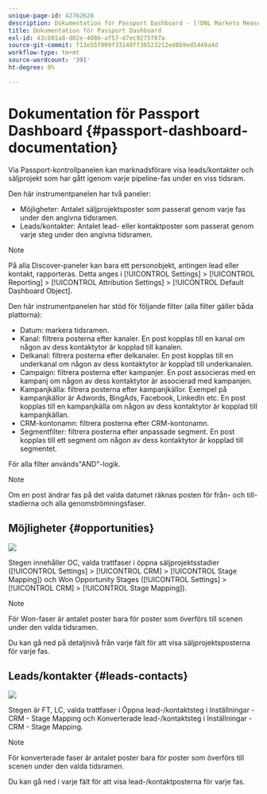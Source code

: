 ```yaml
---
unique-page-id: 42762628
description: Dokumentation för Passport Dashboard - [!DNL Marketo Measure] - Produktdokumentation
title: Dokumentation för Passport Dashboard
exl-id: 43cb01a8-d02e-4086-af57-d7ec9275f87a
source-git-commit: f13e55f009f33140ff36523212ed8b9ed5449a4d
workflow-type: tm+mt
source-wordcount: '391'
ht-degree: 0%

---
```


# Dokumentation för Passport Dashboard {#passport-dashboard-documentation}

Via Passport-kontrollpanelen kan marknadsförare visa leads/kontakter och säljprojekt som har gått igenom varje pipeline-fas under en viss tidsram.

Den här instrumentpanelen har två paneler:

* Möjligheter: Antalet säljprojektsposter som passerat genom varje fas under den angivna tidsramen.
* Leads/kontakter: Antalet lead- eller kontaktposter som passerat genom varje steg under den angivna tidsramen.

>[!NOTE]
>
>På alla Discover-paneler kan bara ett personobjekt, antingen lead eller kontakt, rapporteras. Detta anges i [!UICONTROL Settings] > [!UICONTROL Reporting] > [!UICONTROL Attribution Settings] > [!UICONTROL Default Dashboard Object].

Den här instrumentpanelen har stöd för följande filter (alla filter gäller båda plattorna):

* Datum: markera tidsramen.
* Kanal: filtrera posterna efter kanaler. En post kopplas till en kanal om någon av dess kontaktytor är kopplad till kanalen.
* Delkanal: filtrera posterna efter delkanaler. En post kopplas till en underkanal om någon av dess kontaktytor är kopplad till underkanalen.
* Campaign: filtrera posterna efter kampanjer. En post associeras med en kampanj om någon av dess kontaktytor är associerad med kampanjen.
* Kampanjkälla: filtrera posterna efter kampanjkällor. Exempel på kampanjkällor är Adwords, BingAds, Facebook, LinkedIn etc. En post kopplas till en kampanjkälla om någon av dess kontaktytor är kopplad till kampanjkällan.
* CRM-kontonamn: filtrera posterna efter CRM-kontonamn.
* Segmentfilter: filtrera posterna efter anpassade segment. En post kopplas till ett segment om någon av dess kontaktytor är kopplad till segmentet.

För alla filter används&quot;AND&quot;-logik.

>[!NOTE]
>
>Om en post ändrar fas på det valda datumet räknas posten för från- och till-stadierna och alla genomströmningsfaser.

## Möjligheter {#opportunities}

![](assets/one-1.png)

Stegen innehåller OC, valda trattfaser i öppna säljprojektsstadier ([!UICONTROL Settings] > [!UICONTROL CRM] > [!UICONTROL Stage Mapping]) och Won Opportunity Stages ([!UICONTROL Settings] > [!UICONTROL CRM] > [!UICONTROL Stage Mapping]).

>[!NOTE]
>
>För Won-faser är antalet poster bara för poster som överförs till scenen under den valda tidsramen.

Du kan gå ned på detaljnivå från varje fält för att visa säljprojektsposterna för varje fas.

## Leads/kontakter {#leads-contacts}

![](assets/two-1.png)

Stegen är FT, LC, valda trattfaser i Öppna lead-/kontaktsteg i Inställningar - CRM - Stage Mapping och Konverterade lead-/kontaktsteg i Inställningar - CRM - Stage Mapping.

>[!NOTE]
>
>För konverterade faser är antalet poster bara för poster som överförs till scenen under den valda tidsramen.

Du kan gå ned i varje fält för att visa lead-/kontaktposterna för varje fas.
